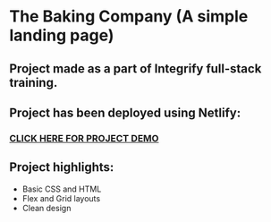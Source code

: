 # The Baking Company (A simple landing page)
## Project made as a part of Integrify full-stack training.
## Project has been deployed using Netlify:
### [CLICK HERE FOR PROJECT DEMO](https://the-baking-company.netlify.app/)

## Project highlights:
* Basic CSS and HTML
* Flex and Grid layouts
* Clean design

